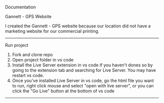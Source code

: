 Documentation

Gannett - GPS Website

I created the Gannett - GPS website because our location did not have a marketing website for our commercial printing. 

***

Run project

1. Fork and clone repo
2. Open project folder in vs code
3. Install the Live Server extension in vs code if you haven't dones so by going to the extension tab and searching for Live Server. You may have restart vs code.
4. Once you've installed Live Server in vs code, go the html file you want to run, right click mouse and select "open with live server", or you can click the "Go Live" button at the bottom of vs code

***


